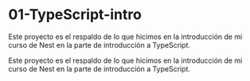 # 01-TypeScript-intro
Este proyecto es el respaldo de lo que hicimos en la introducción de mi curso de Nest en la parte de introducción a TypeScript.

Este proyecto es el respaldo de lo que hicimos en la introducción de mi curso de Nest en la parte de introducción a TypeScript.
